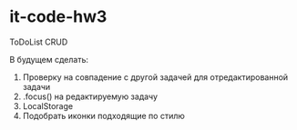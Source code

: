 # it-code-hw3
ToDoList CRUD

В будущем сделать:
1) Проверку на совпадение с другой задачей для отредактированной задачи
2) .focus() на редактируемую задачу
3) LocalStorage
4) Подобрать иконки подходящие по стилю